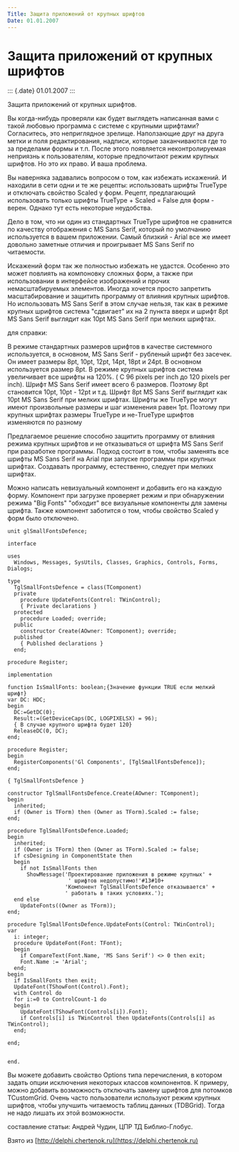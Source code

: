 ```yaml
---
Title: Защита приложений от крупных шрифтов
Date: 01.01.2007
---
```


Защита приложений от крупных шрифтов
====================================

::: {.date}
01.01.2007
:::

Защита приложений от крупных шрифтов.

Вы когда-нибудь проверяли как будет выглядеть написанная вами с такой
любовью программа с системе с крупными шрифтами? Согласитесь, это
неприглядное зрелище. Наползающие друг на друга метки и поля
редактирования, надписи, которые заканчиваются где то за пределами формы
и т.п. После этого появляется неконтролируемая неприязнь к
пользователям, которые предпочитают режим крупных шрифтов. Но это их
право. И ваша проблема.

Вы наверняка задавались вопросом о том, как избежать искажений. И
находили в сети одни и те же рецепты: использовать шрифты TrueType и
отключать свойство Scaled у форм. Рецепт, предлагающий использовать
только шрифты TrueType + Scaled = False для форм - верен. Однако тут
есть некоторые неудобства.

Дело в том, что ни один из стандартных TrueType шрифтов не сравнится по
качеству отображения с MS Sans Serif, который по умолчанию используется
в вашем приложении. Самый близкий - Arial все же имеет довольно заметные
отличия и проигрывает MS Sans Serif по читаемости.

Искажений форм так же полностью избежать не удастся. Особенно это может
повлиять на компоновку сложных форм, а также при использовании в
интерфейсе изображений и прочих немасштабируемых элементов. Иногда
хочется просто запретить масштабирование и защитить программу от влияния
крупных шрифтов. Но использовать MS Sans Serif в этом случае нельзя, так
как в режиме крупных шрифтов система \"сдвигает\" их на 2 пункта вверх и
шрифт 8pt MS Sans Serif выглядит как 10pt MS Sans Serif при мелких
шрифтах.

для справки:

В режиме стандартных размеров шрифтов в качестве системного
используется, в основном, MS Sans Serif - рубленый шрифт без засечек. Он
имеет размеры 8pt, 10pt, 12pt, 14pt, 18pt и 24pt. В основном
используется размер 8pt. В режиме крупных шрифтов система увеличивает
все шрифты на 120%. ( С 96 pixels per inch до 120 pixels per inch).
Шрифт MS Sans Serif имеет всего 6 размеров. Поэтому 8pt становится 10pt,
10pt - 12pt и т.д. Шрифт 8pt MS Sans Serif выглядит как 10pt MS Sans
Serif при мелких шрифтах. Шрифты же TrueType могут имеют произвольные
размеры и шаг изменения равен 1pt. Поэтому при крупных шрифтах размеры
TrueType и не-TrueType шрифтов изменяются по разному

Предлагаемое решение способно защитить программу от влияния режима
крупных шрифтов и не отказываться от шрифта MS Sans Serif при разработке
программы. Подход состоит в том, чтобы заменять все шрифты MS Sans Serif
на Arial при запуске программы при крупных шрифтах. Создавать программу,
естественно, следует при мелких шрифтах.

Можно написать невизуальный компонент и добавить его на каждую форму.
Компонент при загрузке проверяет режим и при обнаружении режима \"Big
Fonts\" \"обходит\" все визуальные компоненты для замены шрифта. Также
компонент заботится о том, чтобы свойство Scaled у форм было отключено.

    unit glSmallFontsDefence; 
     
    interface 
     
    uses 
      Windows, Messages, SysUtils, Classes, Graphics, Controls, Forms, Dialogs; 
     
    type 
      TglSmallFontsDefence = class(TComponent) 
      private 
        procedure UpdateFonts(Control: TWinControl); 
        { Private declarations } 
      protected 
        procedure Loaded; override; 
      public 
        constructor Create(AOwner: TComponent); override; 
      published 
        { Published declarations } 
      end; 
     
    procedure Register; 
     
    implementation 
     
    function IsSmallFonts: boolean;{Значение функции TRUE если мелкий шрифт} 
    var DC: HDC; 
    begin 
      DC:=GetDC(0); 
      Result:=(GetDeviceCaps(DC, LOGPIXELSX) = 96); 
      { В случае крупного шрифта будет 120} 
      ReleaseDC(0, DC); 
    end; 
     
    procedure Register; 
    begin 
      RegisterComponents('Gl Components', [TglSmallFontsDefence]); 
    end; 
     
    { TglSmallFontsDefence } 
     
    constructor TglSmallFontsDefence.Create(AOwner: TComponent); 
    begin 
      inherited; 
      if (Owner is TForm) then (Owner as TForm).Scaled := false; 
    end; 
     
    procedure TglSmallFontsDefence.Loaded; 
    begin 
      inherited; 
      if (Owner is TForm) then (Owner as TForm).Scaled := false; 
      if csDesigning in ComponentState then 
      begin 
        if not IsSmallFonts then 
          ShowMessage('Проектирование приложения в режиме крупных' +
                       ' шрифтов недопустимо!'#13#10+
                      'Компонент TglSmallFontsDefence отказывается' +
                      ' работать в таких условиях.'); 
      end else 
        UpdateFonts((Owner as TForm)); 
    end; 
     
    procedure TglSmallFontsDefence.UpdateFonts(Control: TWinControl); 
    var 
      i: integer; 
      procedure UpdateFont(Font: TFont); 
      begin 
        if CompareText(Font.Name, 'MS Sans Serif') <> 0 then exit; 
        Font.Name := 'Arial'; 
      end; 
    begin 
      if IsSmallFonts then exit; 
      UpdateFont(TShowFont(Control).Font); 
      with Control do 
      for i:=0 to ControlCount-1 do 
      begin 
        UpdateFont(TShowFont(Controls[i]).Font); 
        if Controls[i] is TWinControl then UpdateFonts(Controls[i] as TWinControl); 
      end; 
     
    end; 
     
     
    end.

Вы можете добавить свойство Options типа перечисления, в котором задать
опции исключения некоторых классов компонентов. К примеру, можно
добавить возможность отключать замену шрифтов для потомков TCustomGrid.
Очень часто пользователи используют режим крупных шрифтов, чтобы
улучшить читаемость таблиц данных (TDBGrid). Тогда не надо лишать их
этой возможности.

составление статьи: Андрей Чудин, ЦПР ТД Библио-Глобус.

Взято из [http://delphi.chertenok.ru](https://delphi.chertenok.ru)
